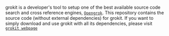 
grokit is a developer's tool to setup one of the best available source code search and cross reference engines, [`Opengrok`](http://opengrok.github.io/OpenGrok/).
This repository contains the source code (without external dependencies) for grokit.  If you want to simply download and use grokit with all its dependencies, please visit [`grokit webpage`](http://grokit.pythonanywhere.com)
